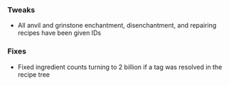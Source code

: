 ### Tweaks
* All anvil and grinstone enchantment, disenchantment, and repairing recipes have been given IDs

### Fixes
* Fixed ingredient counts turning to 2 billion if a tag was resolved in the recipe tree